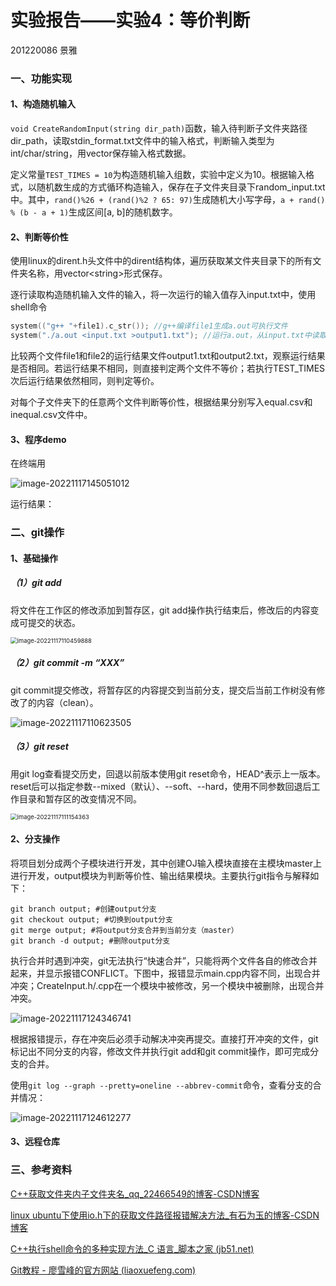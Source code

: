 # 实验报告——实验4：等价判断

201220086 景雅

### 一、功能实现

#### 1、构造随机输入

`void CreateRandomInput(string dir_path)`函数，输入待判断子文件夹路径dir_path，读取stdin_format.txt文件中的输入格式，判断输入类型为int/char/string，用vector保存输入格式数据。

定义常量`TEST_TIMES = 10`为构造随机输入组数，实验中定义为10。根据输入格式，以随机数生成的方式循环构造输入，保存在子文件夹目录下random_input.txt中。其中，`rand()%26 + (rand()%2 ? 65: 97)`生成随机大小写字母，`a + rand() % (b - a + 1)`生成区间[a, b]的随机数字。

#### 2、判断等价性

使用linux的dirent.h头文件中的dirent结构体，遍历获取某文件夹目录下的所有文件夹名称，用vector\<string>形式保存。

逐行读取构造随机输入文件的输入，将一次运行的输入值存入input.txt中，使用shell命令

```c++
system(("g++ "+file1).c_str()); //g++编译file1生成a.out可执行文件
system("./a.out <input.txt >output1.txt"); //运行a.out，从input.txt中读取输入，将输出结果重定向到output1.txt中
```

比较两个文件file1和file2的运行结果文件output1.txt和output2.txt，观察运行结果是否相同。若运行结果不相同，则直接判定两个文件不等价；若执行TEST_TIMES次后运行结果依然相同，则判定等价。

对每个子文件夹下的任意两个文件判断等价性，根据结果分别写入equal.csv和inequal.csv文件中。

#### 3、程序demo

在终端用

![image-20221117145051012](C:\Users\surprise\AppData\Roaming\Typora\typora-user-images\image-20221117145051012.png)



运行结果：



### 二、git操作

#### 1、基础操作

##### （1）git add

将文件在工作区的修改添加到暂存区，git add操作执行结束后，修改后的内容变成可提交的状态。

<img src="C:\Users\surprise\AppData\Roaming\Typora\typora-user-images\image-20221117110459888.png" alt="image-20221117110459888" style="zoom:67%;" />

##### （2）git commit -m “XXX”

git commit提交修改，将暂存区的内容提交到当前分支，提交后当前工作树没有修改了的内容（clean）。

![image-20221117110623505](C:\Users\surprise\AppData\Roaming\Typora\typora-user-images\image-20221117110623505.png)

##### （3）git reset

用git log查看提交历史，回退以前版本使用git reset命令，HEAD^表示上一版本。reset后可以指定参数--mixed（默认）、--soft、--hard，使用不同参数回退后工作目录和暂存区的改变情况不同。

<img src="C:\Users\surprise\AppData\Roaming\Typora\typora-user-images\image-20221117111154363.png" alt="image-20221117111154363" style="zoom:67%;" />

#### 2、分支操作

将项目划分成两个子模块进行开发，其中创建OJ输入模块直接在主模块master上进行开发，output模块为判断等价性、输出结果模块。主要执行git指令与解释如下：

```shell
git branch output; #创建output分支
git checkout output; #切换到output分支
git merge output; #将output分支合并到当前分支（master）
git branch -d output; #删除output分支
```

执行合并时遇到冲突，git无法执行“快速合并”，只能将两个文件各自的修改合并起来，并显示报错CONFLICT。下图中，报错显示main.cpp内容不同，出现合并冲突；CreateInput.h/.cpp在一个模块中被修改，另一个模块中被删除，出现合并冲突。

![image-20221117124346741](C:\Users\surprise\AppData\Roaming\Typora\typora-user-images\image-20221117124346741.png)

根据报错提示，存在冲突后必须手动解决冲突再提交。直接打开冲突的文件，git标记出不同分支的内容，修改文件并执行git add和git commit操作，即可完成分支的合并。

使用`git log --graph --pretty=oneline --abbrev-commit`命令，查看分支的合并情况：

![image-20221117124612277](C:\Users\surprise\AppData\Roaming\Typora\typora-user-images\image-20221117124612277.png)

#### 3、远程仓库





### 三、参考资料

[C++获取文件夹内子文件夹名_qq_22466549的博客-CSDN博客](https://blog.csdn.net/qq_22466549/article/details/120528410?utm_medium=distribute.pc_relevant.none-task-blog-2~default~baidujs_baidulandingword~default-13-120528410-blog-113360429.pc_relevant_multi_platform_whitelistv4&spm=1001.2101.3001.4242.8&utm_relevant_index=16)

[linux ubuntu下使用io.h下的获取文件路径报错解决方法_有石为玉的博客-CSDN博客](https://blog.csdn.net/weixin_41770169/article/details/94566944?spm=1001.2101.3001.6650.6&utm_medium=distribute.pc_relevant.none-task-blog-2~default~BlogCommendFromBaidu~Rate-6-94566944-blog-17111991.pc_relevant_default&depth_1-utm_source=distribute.pc_relevant.none-task-blog-2~default~BlogCommendFromBaidu~Rate-6-94566944-blog-17111991.pc_relevant_default&utm_relevant_index=7)

[C++执行shell命令的多种实现方法_C 语言_脚本之家 (jb51.net)](https://www.jb51.net/article/230117.htm)

[Git教程 - 廖雪峰的官方网站 (liaoxuefeng.com)](https://www.liaoxuefeng.com/wiki/896043488029600)

